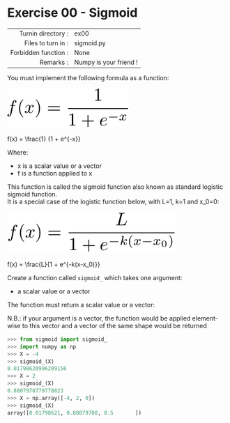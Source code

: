 # Exercise 00 - Sigmoid

|                         |                         |
| -----------------------:| ----------------------- |
|   Turnin directory :    |  ex00                   |
|   Files to turn in :    |  sigmoid.py            |
|   Forbidden function :  |  None                   |
|   Remarks :             |  Numpy is your friend ! |

You must implement the following formula as a function:  
  
![image info](assets/sigmoid.png)

f(x) = \frac{1} {1 + e^{-x}}

Where:  
- x is a scalar value or a vector
- f is a function applied to x

This function is called the sigmoid function also known as standard logistic sigmoid function.<br/>
It is a special case of the logistic function below, with L=1, k=1 and x_0=0:

![image info](assets/logistic.png)

f(x) = \frac{L}{1 + e^{-k(x-x_0)}}


Create a function called `sigmoid_` which takes one argument: 
  - a scalar value or a vector 

The function must return a scalar value or a vector:

N.B.: if your argument is a vector, the function would be applied element-wise to this vector and a
      vector of the same shape would be returned

```python
>>> from sigmoid import sigmoid_
>>> import numpy as np
>>> X = -4
>>> sigmoid_(X)
0.01798620996209156
>>> X = 2
>>> sigmoid_(X)
0.8807970779778823
>>> X = np.array([-4, 2, 0])
>>> sigmoid_(X)
array([0.01798621, 0.88079708, 0.5       ])
```


